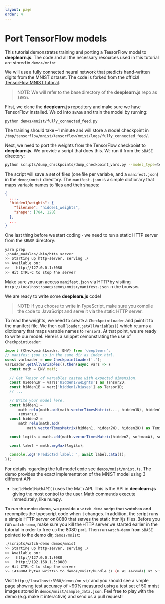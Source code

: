 ```yaml
---
layout: page
order: 4
---
```


# Port TensorFlow models
This tutorial demonstrates training and porting a TensorFlow model to **deeplearn.js**.
The code and all the necessary resources used in this tutorial are stored in
`demos/mnist`.

We will use a fully connected neural network that predicts hand-written digits
from the MNIST dataset. The code is forked from the official
[TensorFlow MNIST tutorial](https://github.com/tensorflow/tensorflow/blob/r1.2/tensorflow/examples/tutorials/mnist/fully_connected_feed.py).

> NOTE: We will refer to the base directory of the **deeplearn.js** repo as `$BASE`.

First, we clone the **deeplearn.js** repository and make sure we have TensorFlow
installed. We cd into `$BASE` and train the model by running:

```bash
python demos/mnist/fully_connected_feed.py
```

The training should take ~1 minute and will store a model checkpoint in
`/tmp/tensorflow/mnist/tensorflow/mnist/logs/fully_connected_feed/`.

Next, we need to port the weights from the TensorFlow checkpoint to **deeplearn.js**.
We provide a script that does this. We run it from the `$BASE` directory:

```bash
python scripts/dump_checkpoints/dump_checkpoint_vars.py --model_type=tensorflow --output_dir=demos/mnist/ --checkpoint_file=/tmp/tensorflow/mnist/logs/fully_connected_feed/model.ckpt-1999
```

The script will save a set of files (one file per variable, and a
`manifest.json`) in the `demos/mnist` directory. The `manifest.json` is a simple
dictionary that maps variable names to files and their shapes:

```json
{
  ...,
  "hidden1/weights": {
    "filename": "hidden1_weights",
    "shape": [784, 128]
  },
  ...
}
```

One last thing before we start coding - we need to run a static HTTP server from
the `$BASE` directory:

```bash
yarn prep
./node_modules/.bin/http-server
>> Starting up http-server, serving ./
>> Available on:
>>   http://127.0.0.1:8080
>> Hit CTRL-C to stop the server
```

Make sure you can access `manifest.json` via HTTP by visiting
`http://localhost:8080/demos/mnist/manifest.json` in the browser.

We are ready to write some **deeplearn.js** code!

> NOTE: If you choose to write in TypeScript,
make sure you compile the code to JavaScript and serve it via the static HTTP
server.


To read the weights, we need to create a `CheckpointLoader` and point it to the
manifest file. We then call `loader.getAllVariables()` which returns a
dictionary that maps variable names to `Tensor`s. At that point, we are ready
to write our model. Here is a snippet demonstrating the use of
`CheckpointLoader`:

```ts
import {CheckpointLoader, ENV} from 'deeplearn';
// manifest.json is in the same dir as index.html.
const varLoader = new CheckpointLoader('.');
varLoader.getAllVariables().then(async vars => {
  const math = ENV.math;

  // Get Tensor of variables casted with expected dimension.
  const hidden1W = vars['hidden1/weights'] as Tensor2D;
  const hidden1B = vars['hidden1/biases'] as Tensor1D;
  // ...

  // Write your model here.
  const hidden1 =
      math.relu(math.add(math.vectorTimesMatrix(..., hidden1W), hidden1B)) as
      Tensor1D;
  const hidden2 =
      math.relu(math.add(
          math.vectorTimesMatrix(hidden1, hidden2W), hidden2B)) as Tensor1D;

  const logits = math.add(math.vectorTimesMatrix(hidden2, softmaxW), softmaxB);

  const label = math.argMax(logits);

  console.log('Predicted label: ', await label.data());
});
```

For details regarding the full model code see `demos/mnist/mnist.ts`. The demo
provides the exact implementation of the MNIST model using 3 different API:

- `buildModelMathAPI()` uses the Math API. This is the API in
**deeplearn.js** giving the most control to the user. Math commands execute immediately,
like numpy.

To run the mnist demo, we provide a `watch-demo` script that watches and
recompiles the typescript code when it changes. In addition, the script runs a
simple HTTP server on 8080 that serves the static html/js files. Before you run
`watch-demo`, make sure you kill the HTTP server we started earlier in the
tutorial in order to free up the 8080 port. Then run `watch-demo` from `$BASE`
pointed to the demo dir, `demos/mnist`:

```bash
./scripts/watch-demo demos/mnist
>> Starting up http-server, serving ./
>> Available on:
>>   http://127.0.0.1:8080
>>   http://192.168.1.5:8080
>> Hit CTRL-C to stop the server
>> 1410084 bytes written to demos/mnist/bundle.js (0.91 seconds) at 5:17:45 PM
```

Visit `http://localhost:8080/demos/mnist/` and you should see a simple page
showing test accuracy of ~90% measured using a test set of 50 mnist images
stored in `demos/mnist/sample_data.json`. Feel free to play with the demo
(e.g. make it interactive) and send us a pull request!

